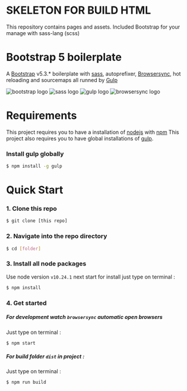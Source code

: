 # SKELETON FOR BUILD HTML #
This repository contains pages and assets.
Included Bootstrap for your manage with sass-lang (scss)

# Bootstrap 5 boilerplate
A [Bootstrap](https://getbootstrap.com/) v5.3.* boilerplate with [sass](http://sass-lang.com/), autoprefixer, [Browsersync](https://www.browsersync.io/), hot reloading and sourcemaps all runned by [Gulp](https://gulpjs.com/)

![bootstrap logo](https://user-images.githubusercontent.com/10498583/31125543-e2a88c2c-a848-11e7-87b0-d20ea38d41d0.jpg)
![sass logo](https://user-images.githubusercontent.com/10498583/31125541-e2a732e6-a848-11e7-959d-7d7b0c138124.jpg)
![gulp logo](https://user-images.githubusercontent.com/10498583/31125542-e2a78b88-a848-11e7-8ac5-c396f46e811f.jpg)
![browsersync logo](https://user-images.githubusercontent.com/10498583/31125540-e2a6eed0-a848-11e7-817a-69c5619f772a.jpg)

# Requirements
This project requires you to have a installation of [nodejs](https://nodejs.org/en/) with [npm](https://www.npmjs.com/get-npm)
This project also requires you to have global installations of [gulp](http://gulpjs.com/).

### Install gulp globally
```sh
$ npm install -g gulp
```


# Quick Start

### 1. Clone this repo
```sh
$ git clone [this repo]
```

### 2. Navigate into the repo directory
```sh
$ cd [folder]
```

### 3. Install all node packages
Use node version ``v10.24.1``
next start for install just type on terminal :
```sh
$ npm install
```

### 4. Get started
##### For development watch ``browsersync`` automatic open browsers
Just type on terminal :
```sh
$ npm start
```

##### For build folder ``dist`` in project :

Just type on terminal :
```sh
$ npm run build
```

